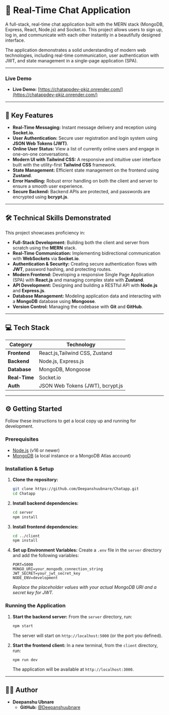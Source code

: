 # 💬 Real-Time Chat Application

A full-stack, real-time chat application built with the MERN stack (MongoDB, Express, React, Node.js) and Socket.io. This project allows users to sign up, log in, and communicate with each other instantly in a beautifully designed interface.

The application demonstrates a solid understanding of modern web technologies, including real-time communication, user authentication with JWT, and state management in a single-page application (SPA).

---

###  Live Demo

* **Live Demo:** [https://chatappdev-pkjz.onrender.com/](https://chatappdev-pkjz.onrender.com/)

---

## 🚀 Key Features

* **Real-Time Messaging:** Instant message delivery and reception using **Socket.io**.
* **User Authentication:** Secure user registration and login system using **JSON Web Tokens (JWT)**.
* **Online User Status:** View a list of currently online users and engage in one-on-one conversations.
* **Modern UI with Tailwind CSS:** A responsive and intuitive user interface built with the utility-first **Tailwind CSS** framework.
* **State Management:** Efficient state management on the frontend using **Zustand**.
* **Error Handling:** Robust error handling on both the client and server to ensure a smooth user experience.
* **Secure Backend:** Backend APIs are protected, and passwords are encrypted using **bcrypt.js**.

---

## 🛠️ Technical Skills Demonstrated

This project showcases proficiency in:

* **Full-Stack Development:** Building both the client and server from scratch using the **MERN** stack.
* **Real-Time Communication:** Implementing bidirectional communication with **WebSockets** via **Socket.io**.
* **Authentication & Security:** Creating secure authentication flows with **JWT**, password hashing, and protecting routes.
* **Modern Frontend:** Developing a responsive Single Page Application (SPA) with **React.js** and managing complex state with **Zustand**.
* **API Development:** Designing and building a RESTful API with **Node.js** and **Express.js**.
* **Database Management:** Modeling application data and interacting with a **MongoDB** database using **Mongoose**.
* **Version Control:** Managing the codebase with **Git** and **GitHub**.

---

## 💻 Tech Stack

| Category      | Technology                                    |
| ------------- | --------------------------------------------- |
| **Frontend** | React.js,Tailwind CSS, Zustand                  |
| **Backend** | Node.js, Express.js                           |
| **Database** | MongoDB, Mongoose                             |
| **Real-Time** | Socket.io                                     |
| **Auth** | JSON Web Tokens (JWT), bcrypt.js              |

---

## ⚙️ Getting Started

Follow these instructions to get a local copy up and running for development.

### Prerequisites

* [Node.js](https://nodejs.org/en/) (v16 or newer)
* [MongoDB](https://www.mongodb.com/try/download/community) (a local instance or a MongoDB Atlas account)

### Installation & Setup

1.  **Clone the repository:**
    ```sh
    git clone https://github.com/Deepanshuubnare/Chatapp.git
    cd Chatapp
    ```

2.  **Install backend dependencies:**
    ```sh
    cd server
    npm install
    ```

3.  **Install frontend dependencies:**
    ```sh
    cd ../client
    npm install
    ```

4.  **Set up Environment Variables:**
    Create a `.env` file in the `server` directory and add the following variables:

    ```env
    PORT=5000
    MONGO_URI=your_mongodb_connection_string
    JWT_SECRET=your_jwt_secret_key
    NODE_ENV=development
    ```
    *Replace the placeholder values with your actual MongoDB URI and a secret key for JWT.*

### Running the Application

1.  **Start the backend server:**
    From the `server` directory, run:
    ```sh
    npm start
    ```
    The server will start on `http://localhost:5000` (or the port you defined).

2. **Start the frontend client:**
    In a new terminal, from the `client` directory, run:
    ```sh
    npm run dev
    ```
    The application will be available at `http://localhost:3000`.

---

## 🧑‍💻 Author

* **Deepanshu Ubnare**
    * **GitHub:** [@Deepanshuubnare](https://github.com/Deepanshuubnare)
